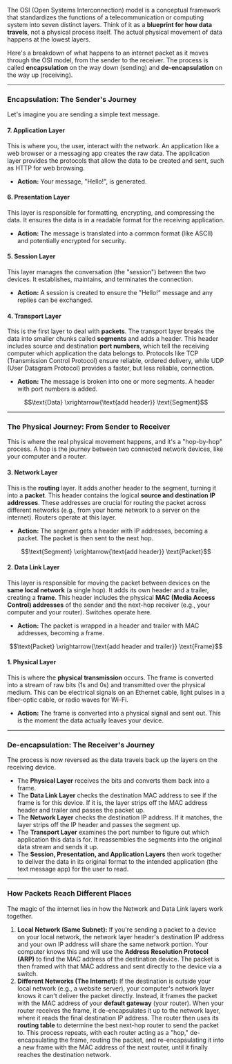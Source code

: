The OSI (Open Systems Interconnection) model is a conceptual framework that standardizes the functions of a telecommunication or computing system into seven distinct layers. Think of it as a **blueprint for how data travels**, not a physical process itself. The actual physical movement of data happens at the lowest layers.

Here's a breakdown of what happens to an internet packet as it moves through the OSI model, from the sender to the receiver. The process is called **encapsulation** on the way down (sending) and **de-encapsulation** on the way up (receiving).

---

### Encapsulation: The Sender's Journey

Let's imagine you are sending a simple text message.

#### 7. Application Layer
This is where you, the user, interact with the network. An application like a web browser or a messaging app creates the raw data. The application layer provides the protocols that allow the data to be created and sent, such as HTTP for web browsing.

* **Action:** Your message, "Hello!", is generated.

#### 6. Presentation Layer
This layer is responsible for formatting, encrypting, and compressing the data. It ensures the data is in a readable format for the receiving application.

* **Action:** The message is translated into a common format (like ASCII) and potentially encrypted for security.

#### 5. Session Layer
This layer manages the conversation (the "session") between the two devices. It establishes, maintains, and terminates the connection.

* **Action:** A session is created to ensure the "Hello!" message and any replies can be exchanged.

#### 4. Transport Layer
This is the first layer to deal with **packets**. The transport layer breaks the data into smaller chunks called **segments** and adds a header. This header includes source and destination **port numbers**, which tell the receiving computer which application the data belongs to. Protocols like TCP (Transmission Control Protocol) ensure reliable, ordered delivery, while UDP (User Datagram Protocol) provides a faster, but less reliable, connection.

* **Action:** The message is broken into one or more segments. A header with port numbers is added.

$$\text{Data} \xrightarrow{\text{add header}} \text{Segment}$$

---

### The Physical Journey: From Sender to Receiver

This is where the real physical movement happens, and it's a "hop-by-hop" process. A hop is the journey between two connected network devices, like your computer and a router.

#### 3. Network Layer
This is the **routing** layer. It adds another header to the segment, turning it into a **packet**. This header contains the logical **source and destination IP addresses**. These addresses are crucial for routing the packet across different networks (e.g., from your home network to a server on the internet). Routers operate at this layer.

* **Action:** The segment gets a header with IP addresses, becoming a packet. The packet is then sent to the next hop.

$$\text{Segment} \xrightarrow{\text{add header}} \text{Packet}$$

#### 2. Data Link Layer
This layer is responsible for moving the packet between devices on the **same local network** (a single hop). It adds its own header and a trailer, creating a **frame**. This header includes the physical **MAC (Media Access Control) addresses** of the sender and the next-hop receiver (e.g., your computer and your router). Switches operate here.

* **Action:** The packet is wrapped in a header and trailer with MAC addresses, becoming a frame.

$$\text{Packet} \xrightarrow{\text{add header and trailer}} \text{Frame}$$

#### 1. Physical Layer
This is where the **physical transmission** occurs. The frame is converted into a stream of raw bits (1s and 0s) and transmitted over the physical medium. This can be electrical signals on an Ethernet cable, light pulses in a fiber-optic cable, or radio waves for Wi-Fi.

* **Action:** The frame is converted into a physical signal and sent out. This is the moment the data actually leaves your device.



---

### De-encapsulation: The Receiver's Journey

The process is now reversed as the data travels back up the layers on the receiving device.

* The **Physical Layer** receives the bits and converts them back into a frame.
* The **Data Link Layer** checks the destination MAC address to see if the frame is for this device. If it is, the layer strips off the MAC address header and trailer and passes the packet up.
* The **Network Layer** checks the destination IP address. If it matches, the layer strips off the IP header and passes the segment up.
* The **Transport Layer** examines the port number to figure out which application this data is for. It reassembles the segments into the original data stream and sends it up.
* The **Session, Presentation, and Application Layers** then work together to deliver the data in its original format to the intended application (the text message app) for the user to read.

---

### How Packets Reach Different Places

The magic of the internet lies in how the Network and Data Link layers work together.

1.  **Local Network (Same Subnet):** If you're sending a packet to a device on your local network, the network layer header's destination IP address and your own IP address will share the same network portion. Your computer knows this and will use the **Address Resolution Protocol (ARP)** to find the MAC address of the destination device. The packet is then framed with that MAC address and sent directly to the device via a switch.
2.  **Different Networks (The Internet):** If the destination is outside your local network (e.g., a website server), your computer's network layer knows it can't deliver the packet directly. Instead, it frames the packet with the MAC address of your **default gateway** (your router). When your router receives the frame, it de-encapsulates it up to the network layer, where it reads the final destination IP address. The router then uses its **routing table** to determine the best next-hop router to send the packet to. This process repeats, with each router acting as a "hop," de-encapsulating the frame, routing the packet, and re-encapsulating it into a new frame with the MAC address of the next router, until it finally reaches the destination network.
